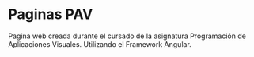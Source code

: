 # Paginas PAV
Pagina web creada durante el cursado de la asignatura Programación de Aplicaciones Visuales. Utilizando el Framework Angular.
